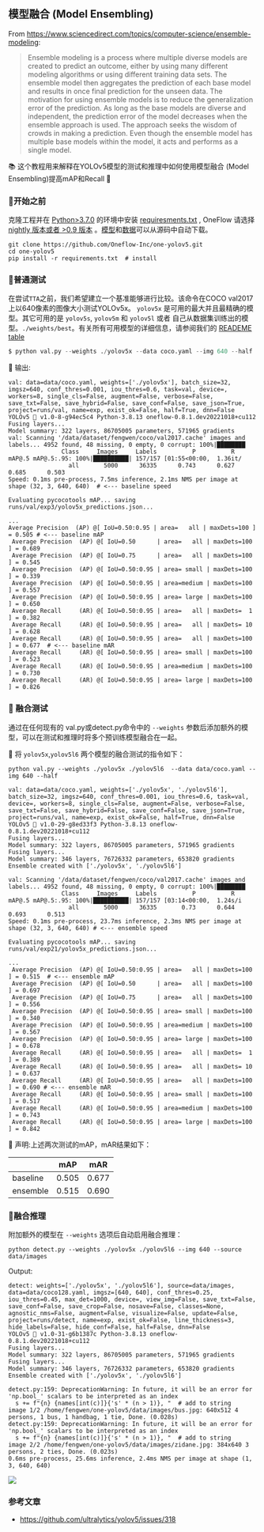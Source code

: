 ## 模型融合 (Model Ensembling)

From https://www.sciencedirect.com/topics/computer-science/ensemble-modeling:
>   Ensemble modeling is a process where multiple diverse models are created to predict an outcome, either by using many different modeling algorithms or using different training data sets. The ensemble model then aggregates the prediction of each base model and results in once final prediction for the unseen data. The motivation for using ensemble models is to reduce the generalization error of the prediction. As long as the base models are diverse and independent, the prediction error of the model decreases when the ensemble approach is used. The approach seeks the wisdom of crowds in making a prediction. Even though the ensemble model has multiple base models within the model, it acts and performs as a single model.

📚 这个教程用来解释在YOLOv5模型的测试和推理中如何使用模型融合 (Model Ensembling)提高mAP和Recall 🚀

### 📌开始之前
克隆工程并在 [Python>3.7.0](https://www.python.org/) 的环境中安装 [requiresments.txt](https://github.com/Oneflow-Inc/one-yolov5/blob/main/requirements.txt) , OneFlow 请选择 [nightly 版本或者 >0.9 版本](https://github.com/Oneflow-Inc/oneflow#install-with-pip-package) 。[模型](https://github.com/Oneflow-Inc/one-yolov5/tree/main/models)和[数据](https://github.com/Oneflow-Inc/one-yolov5/tree/main/data)可以从源码中自动下载。

```shell
git clone https://github.com/Oneflow-Inc/one-yolov5.git
cd one-yolov5
pip install -r requirements.txt  # install
```


### 📌普通测试

在尝试`TTA`之前，我们希望建立一个基准能够进行比较。该命令在COCO val2017上以640像素的图像大小测试YOLOv5x。 `yolov5x` 是可用的最大并且最精确的模型。其它可用的是 `yolov5s`, `yolov5m`  和 `yolov5l`  或者 自己从数据集训练出的模型。`./weights/best`。有关所有可用模型的详细信息，请参阅我们的 [READEME table](https://github.com/Oneflow-Inc/one-yolov5#%E9%A2%84%E8%AE%AD%E7%BB%83%E6%A3%80%E6%9F%A5%E7%82%B9)

```python
$ python val.py --weights ./yolov5x --data coco.yaml --img 640 --half
```

📢 输出:
```shell
val: data=data/coco.yaml, weights=['./yolov5x'], batch_size=32, imgsz=640, conf_thres=0.001, iou_thres=0.6, task=val, device=, workers=8, single_cls=False, augment=False, verbose=False, save_txt=False, save_hybrid=False, save_conf=False, save_json=True, project=runs/val, name=exp, exist_ok=False, half=True, dnn=False
YOLOv5 🚀 v1.0-8-g94ec5c4 Python-3.8.13 oneflow-0.8.1.dev20221018+cu112 
Fusing layers... 
Model summary: 322 layers, 86705005 parameters, 571965 gradients
val: Scanning '/data/dataset/fengwen/coco/val2017.cache' images and labels... 4952 found, 48 missing, 0 empty, 0 corrupt: 100%|████████
               Class     Images     Labels          P          R     mAP@.5 mAP@.5:.95: 100%|██████████| 157/157 [01:55<00:00,  1.36it/
                 all       5000      36335      0.743      0.627      0.685      0.503
Speed: 0.1ms pre-process, 7.5ms inference, 2.1ms NMS per image at shape (32, 3, 640, 640)  # <--- baseline speed

Evaluating pycocotools mAP... saving runs/val/exp3/yolov5x_predictions.json...

...
Average Precision  (AP) @[ IoU=0.50:0.95 | area=   all | maxDets=100 ] = 0.505 # <--- baseline mAP
 Average Precision  (AP) @[ IoU=0.50      | area=   all | maxDets=100 ] = 0.689
 Average Precision  (AP) @[ IoU=0.75      | area=   all | maxDets=100 ] = 0.545
 Average Precision  (AP) @[ IoU=0.50:0.95 | area= small | maxDets=100 ] = 0.339
 Average Precision  (AP) @[ IoU=0.50:0.95 | area=medium | maxDets=100 ] = 0.557
 Average Precision  (AP) @[ IoU=0.50:0.95 | area= large | maxDets=100 ] = 0.650
 Average Recall     (AR) @[ IoU=0.50:0.95 | area=   all | maxDets=  1 ] = 0.382
 Average Recall     (AR) @[ IoU=0.50:0.95 | area=   all | maxDets= 10 ] = 0.628
 Average Recall     (AR) @[ IoU=0.50:0.95 | area=   all | maxDets=100 ] = 0.677  # <--- baseline mAR
 Average Recall     (AR) @[ IoU=0.50:0.95 | area= small | maxDets=100 ] = 0.523
 Average Recall     (AR) @[ IoU=0.50:0.95 | area=medium | maxDets=100 ] = 0.730
 Average Recall     (AR) @[ IoU=0.50:0.95 | area= large | maxDets=100 ] = 0.826
```

### 📌 融合测试

通过在任何现有的 val.py或detect.py命令中的 `--weights` 参数后添加额外的模型，可以在测试和推理时将多个预训练模型融合在一起。

📢 将 `yolov5x`,`yolov5l6` 两个模型的融合测试的指令如下：
```
python val.py --weights ./yolov5x ./yolov5l6  --data data/coco.yaml --img 640 --half
```

```
val: data=data/coco.yaml, weights=['./yolov5x', './yolov5l6'], batch_size=32, imgsz=640, conf_thres=0.001, iou_thres=0.6, task=val, device=, workers=8, single_cls=False, augment=False, verbose=False, save_txt=False, save_hybrid=False, save_conf=False, save_json=True, project=runs/val, name=exp, exist_ok=False, half=True, dnn=False
YOLOv5 🚀 v1.0-29-g8ed33f3 Python-3.8.13 oneflow-0.8.1.dev20221018+cu112 
Fusing layers... 
Model summary: 322 layers, 86705005 parameters, 571965 gradients
Fusing layers... 
Model summary: 346 layers, 76726332 parameters, 653820 gradients
Ensemble created with ['./yolov5x', './yolov5l6']

val: Scanning '/data/dataset/fengwen/coco/val2017.cache' images and labels... 4952 found, 48 missing, 0 empty, 0 corrupt: 100%|████████
               Class     Images     Labels          P          R     mAP@.5 mAP@.5:.95: 100%|██████████| 157/157 [03:14<00:00,  1.24s/i
                 all       5000      36335       0.73      0.644      0.693      0.513
Speed: 0.1ms pre-process, 23.7ms inference, 2.3ms NMS per image at shape (32, 3, 640, 640) # <--- ensemble speed

Evaluating pycocotools mAP... saving runs/val/exp21/yolov5x_predictions.json...

...
 Average Precision  (AP) @[ IoU=0.50:0.95 | area=   all | maxDets=100 ] = 0.515  # <--- ensemble mAP
 Average Precision  (AP) @[ IoU=0.50      | area=   all | maxDets=100 ] = 0.697
 Average Precision  (AP) @[ IoU=0.75      | area=   all | maxDets=100 ] = 0.556
 Average Precision  (AP) @[ IoU=0.50:0.95 | area= small | maxDets=100 ] = 0.340
 Average Precision  (AP) @[ IoU=0.50:0.95 | area=medium | maxDets=100 ] = 0.567
 Average Precision  (AP) @[ IoU=0.50:0.95 | area= large | maxDets=100 ] = 0.678
 Average Recall     (AR) @[ IoU=0.50:0.95 | area=   all | maxDets=  1 ] = 0.389
 Average Recall     (AR) @[ IoU=0.50:0.95 | area=   all | maxDets= 10 ] = 0.637
 Average Recall     (AR) @[ IoU=0.50:0.95 | area=   all | maxDets=100 ] = 0.690 # <--- ensemble mAR
 Average Recall     (AR) @[ IoU=0.50:0.95 | area= small | maxDets=100 ] = 0.517
 Average Recall     (AR) @[ IoU=0.50:0.95 | area=medium | maxDets=100 ] = 0.743
 Average Recall     (AR) @[ IoU=0.50:0.95 | area= large | maxDets=100 ] = 0.842
```

📢 声明:上述两次测试的mAP，mAR结果如下：

|          | mAP   | mAR   |
|----------|-------|-------|
| baseline | 0.505 | 0.677 |
| ensemble | 0.515 | 0.690 |

### 📌融合推理

附加额外的模型在 `--weights` 选项后自动启用融合推理：

```
python detect.py --weights ./yolov5x ./yolov5l6 --img 640 --source  data/images
```
Output:
```
detect: weights=['./yolov5x', './yolov5l6'], source=data/images, data=data/coco128.yaml, imgsz=[640, 640], conf_thres=0.25, iou_thres=0.45, max_det=1000, device=, view_img=False, save_txt=False, save_conf=False, save_crop=False, nosave=False, classes=None, agnostic_nms=False, augment=False, visualize=False, update=False, project=runs/detect, name=exp, exist_ok=False, line_thickness=3, hide_labels=False, hide_conf=False, half=False, dnn=False
YOLOv5 🚀 v1.0-31-g6b1387c Python-3.8.13 oneflow-0.8.1.dev20221018+cu112 
Fusing layers... 
Model summary: 322 layers, 86705005 parameters, 571965 gradients
Fusing layers... 
Model summary: 346 layers, 76726332 parameters, 653820 gradients
Ensemble created with ['./yolov5x', './yolov5l6']

detect.py:159: DeprecationWarning: In future, it will be an error for 'np.bool_' scalars to be interpreted as an index
  s += f"{n} {names[int(c)]}{'s' * (n > 1)}, "  # add to string
image 1/2 /home/fengwen/one-yolov5/data/images/bus.jpg: 640x512 4 persons, 1 bus, 1 handbag, 1 tie, Done. (0.028s)
detect.py:159: DeprecationWarning: In future, it will be an error for 'np.bool_' scalars to be interpreted as an index
  s += f"{n} {names[int(c)]}{'s' * (n > 1)}, "  # add to string
image 2/2 /home/fengwen/one-yolov5/data/images/zidane.jpg: 384x640 3 persons, 2 ties, Done. (0.023s)
0.6ms pre-process, 25.6ms inference, 2.4ms NMS per image at shape (1, 3, 640, 640)
```
<img src="/tutorials/03_chapter/model_ensembling_imgs/zidane.jpg">

### 参考文章

- https://github.com/ultralytics/yolov5/issues/318
